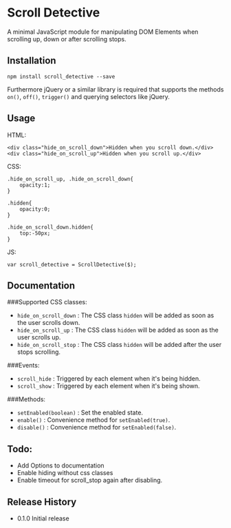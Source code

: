 Scroll Detective
=========

A minimal JavaScript module for manipulating DOM Elements when scrolling up, down or after scrolling stops.

## Installation
	
	npm install scroll_detective --save

  Furthermore jQuery or a similar library is required that supports the methods `on()`, `off()`, `trigger()` and querying selectors like jQuery.

## Usage
  HTML:

  	<div class="hide_on_scroll_down">Hidden when you scroll down.</div>
  	<div class="hide_on_scroll_up">Hidden when you scroll up.</div>

  CSS:

  	.hide_on_scroll_up, .hide_on_scroll_down{
  		opacity:1;
  	}

	.hidden{
		opacity:0;
	}

	.hide_on_scroll_down.hidden{
		top:-50px;
	}

  JS:
  	
  	var scroll_detective = ScrollDetective($);

## Documentation
###Supported CSS classes: 
  - `hide_on_scroll_down` : The CSS class `hidden` will be added as soon as the user scrolls down.
  - `hide_on_scroll_up` : The CSS class `hidden` will be added as soon as the user scrolls up.
  - `hide_on_scroll_stop` : The CSS class `hidden` will be added after the user stops scrolling.

###Events: 
  - `scroll_hide` : Triggered by each element when it's being hidden.
  - `scroll_show` : Triggered by each element when it's being shown.

###Methods: 
  - `setEnabled(boolean)` : Set the enabled state.
  - `enable()` : Convenience method for `setEnabled(true)`.
  - `disable()` : Convenience method for `setEnabled(false)`.


## Todo:
  - Add Options to documentation
  - Enable hiding without css classes
  - Enable timeout for scroll_stop again after disabling.

## Release History

* 0.1.0 Initial release